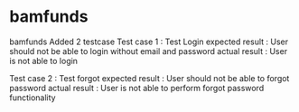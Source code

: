 # bamfunds

bamfunds
Added 2 testcase
Test case 1 : Test Login
expected result : User should not be able to login without email and password
actual result : User is not able to login

Test case 2 : Test forgot
expected result : User should not be able to forgot password
actual result : User is not able to perform forgot password functionality

